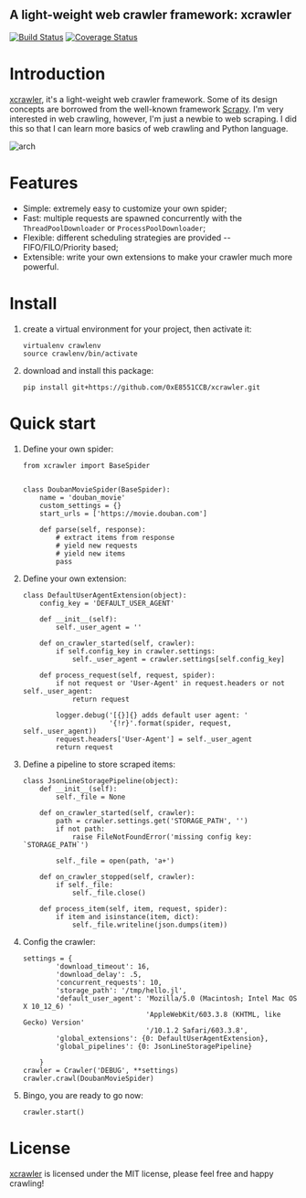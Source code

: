 A light-weight web crawler framework: xcrawler
------------------------

[![Build Status](https://www.travis-ci.org/0xE8551CCB/xcrawler.svg?branch=feature-refactor-architecture)](https://www.travis-ci.org/0xE8551CCB/xcrawler) [![Coverage Status](https://coveralls.io/repos/github/0xE8551CCB/xcrawler/badge.svg?branch=master)](https://coveralls.io/github/0xE8551CCB/xcrawler?branch=master)

# Introduction
[xcrawler](https://github.com/ChrisLeeGit/xcrawler), it's a light-weight web crawler framework. Some of its design concepts are borrowed from the well-known framework [Scrapy](https://github.com/scrapy).
I'm very interested in web crawling, however, I'm just a newbie to web scraping. I did this so that I can learn more basics of web crawling and Python language.

![arch](http://blog.chriscabin.com/wp-content/uploads/2017/09/xcrawler-arch.png)

# Features
- Simple: extremely easy to customize your own spider;
- Fast: multiple requests are spawned concurrently with the `ThreadPoolDownloader` or `ProcessPoolDownloader`;
- Flexible: different scheduling strategies are provided -- FIFO/FILO/Priority based;
- Extensible: write your own extensions to make your crawler much more powerful.

# Install
1. create a virtual environment for your project, then activate it:


    ```
    virtualenv crawlenv
    source crawlenv/bin/activate
    ```

1. download and install this package:

    ```
    pip install git+https://github.com/0xE8551CCB/xcrawler.git
    ```

# Quick start
1. Define your own spider:

    ```
    from xcrawler import BaseSpider


    class DoubanMovieSpider(BaseSpider):
        name = 'douban_movie'
        custom_settings = {}
        start_urls = ['https://movie.douban.com']

        def parse(self, response):
            # extract items from response
            # yield new requests
            # yield new items
            pass
    ```

1. Define your own extension:

    ```
    class DefaultUserAgentExtension(object):
        config_key = 'DEFAULT_USER_AGENT'

        def __init__(self):
            self._user_agent = ''

        def on_crawler_started(self, crawler):
            if self.config_key in crawler.settings:
                self._user_agent = crawler.settings[self.config_key]

        def process_request(self, request, spider):
            if not request or 'User-Agent' in request.headers or not self._user_agent:
                return request

            logger.debug('[{}]{} adds default user agent: '
                         '{!r}'.format(spider, request, self._user_agent))
            request.headers['User-Agent'] = self._user_agent
            return request
    ```

1. Define a pipeline to store scraped items:

    ```
    class JsonLineStoragePipeline(object):
        def __init__(self):
            self._file = None

        def on_crawler_started(self, crawler):
            path = crawler.settings.get('STORAGE_PATH', '')
            if not path:
                raise FileNotFoundError('missing config key: `STORAGE_PATH`')

            self._file = open(path, 'a+')

        def on_crawler_stopped(self, crawler):
            if self._file:
                self._file.close()

        def process_item(self, item, request, spider):
            if item and isinstance(item, dict):
                self._file.writeline(json.dumps(item))
    ```

1. Config the crawler:

    ```
    settings = {
            'download_timeout': 16,
            'download_delay': .5,
            'concurrent_requests': 10,
            'storage_path': '/tmp/hello.jl',
            'default_user_agent': 'Mozilla/5.0 (Macintosh; Intel Mac OS X 10_12_6) '
                                  'AppleWebKit/603.3.8 (KHTML, like Gecko) Version'
                                  '/10.1.2 Safari/603.3.8',
            'global_extensions': {0: DefaultUserAgentExtension},
            'global_pipelines': {0: JsonLineStoragePipeline}

        }
    crawler = Crawler('DEBUG', **settings)
    crawler.crawl(DoubanMovieSpider)
    ```

1. Bingo, you are ready to go now:

    ```
    crawler.start()
    ```


# License
[xcrawler](https://github.com/ChrisLeeGit/xcrawler) is licensed under the MIT license, please feel free and happy crawling!

